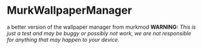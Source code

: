 # MurkWallpaperManager
a better version of the wallpaper manager from murkmod
**WARNING:** _This is just a test and may be buggy or possibly not work, we are not responsible for anything that may happen to your device._
